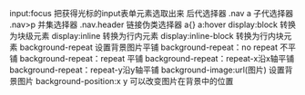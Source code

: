 input:focus 把获得光标的input表单元素选取出来
后代选择器 .nav a
子代选择器 .nav>p
并集选择器  .nav.header
链接伪类选择器  a{} a:hover
display:block  转换为块级元素
display:inline  转换为行内元素
display:inline-block  转换为行内块元素
background-repeat  设置背景图片平铺
background-repeat：no repeat  不平铺
background-repeat：repeat 平铺
background-repeat：repeat-x沿x轴平铺
background-repeat：repeat-y沿y轴平铺
background-image:url(图片) 设置背景图片
background-position:x y  可以改变图片在背景中的位置